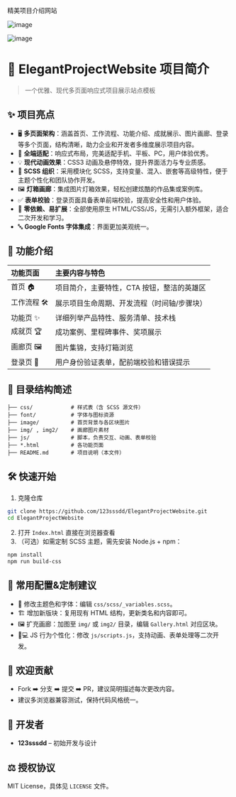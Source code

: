 精美项目介绍网站

![image](https://github.com/user-attachments/assets/f8dbeb78-917f-4476-88da-a4e1eb699962)

![image](https://github.com/user-attachments/assets/a721bb2e-2010-43ed-abd8-29a666da11bc)

# 🦄 ElegantProjectWebsite 项目简介

> 一个优雅、现代多页面响应式项目展示站点模板

## ✨ 项目亮点

- 🖥️ **多页面架构**：涵盖首页、工作流程、功能介绍、成就展示、图片画廊、登录等多个页面，结构清晰，助力企业和开发者多维度展示项目内容。
- 📱 **全端适配**：响应式布局，完美适配手机、平板、PC，用户体验优秀。
- 💡 **现代动画效果**：CSS3 动画及悬停特效，提升界面活力与专业质感。
- 🎨 **SCSS 组织**：采用模块化 SCSS，支持变量、混入、嵌套等高级特性，便于主题个性化和团队协作开发。
- 🖼️ **灯箱画廊**：集成图片灯箱效果，轻松创建炫酷的作品集或案例库。
- ✅ **表单校验**：登录页面具备表单前端校验，提高安全性和用户体验。
- 🐻 **零依赖、易扩展**：全部使用原生 HTML/CSS/JS，无需引入额外框架，适合二次开发和学习。
- 🔤 **Google Fonts 字体集成**：界面更加美观统一。


## 🚀 功能介绍

| 功能页面 | 主要内容与特色 |
| :-- | :-- |
| 首页 🏠 | 项目简介，主要特性，CTA 按钮，整洁的英雄区 |
| 工作流程 🛠️ | 展示项目生命周期、开发流程（时间轴/步骤块） |
| 功能页 ✨ | 详细列举产品特性、服务清单、技术栈 |
| 成就页 🏆 | 成功案例、里程碑事件、奖项展示 |
| 画廊页 🖼️ | 图片集锦，支持灯箱浏览 |
| 登录页 🔑 | 用户身份验证表单，配前端校验和错误提示 |

## 📂 目录结构简述

```
├── css/            # 样式表（含 SCSS 源文件）
├── font/           # 字体与图标资源
├── image/          # 首页背景与各区块图片
├── img/ , img2/    # 画廊图片素材
├── js/             # 脚本，负责交互、动画、表单校验
├── *.html          # 各功能页面
├── README.md       # 项目说明（本文件）
```


## 🛠️ 快速开始

1. 克隆仓库

```bash
git clone https://github.com/123sssdd/ElegantProjectWebsite.git
cd ElegantProjectWebsite
```

2. 打开 `Index.html` 直接在浏览器查看
3. （可选）如需定制 SCSS 主题，需先安装 Node.js + npm：

```bash
npm install
npm run build-css
```


## 📝 常用配置\&定制建议

- 🌈 修改主题色和字体：编辑 `css/scss/_variables.scss`。
- 🏗️ 增加新版块：复用现有 HTML 结构，更新类名和内容即可。
- 🖼️ 扩充画廊：加图至 `img/` 或 `img2/` 目录，编辑 `Gallery.html` 对应区块。
- 🧑💻 JS 行为个性化：修改 `js/scripts.js`，支持动画、表单处理等二次开发。


## 🤝 欢迎贡献

- Fork ➡️ 分支 ➡️ 提交 ➡️ PR，建议简明描述每次更改内容。
- 建议多浏览器兼容测试，保持代码风格统一。


## 🐧 开发者

- **123sssdd** – 初始开发与设计


## ⚖️ 授权协议

MIT License，具体见 `LICENSE` 文件。

